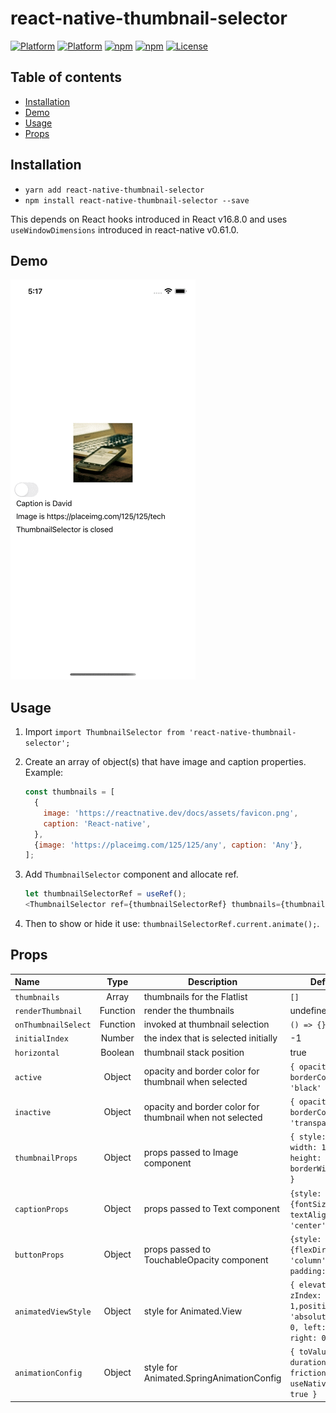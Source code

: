 # react-native-thumbnail-selector

[![Platform](https://img.shields.io/badge/react-v17.0.2-lightgrey?style=flat-square)](https://reactjs.org/)
[![Platform](https://img.shields.io/badge/react--native-v0.66.4-blue?style=flat-square)](https://github.com/facebook/react-native)
[![npm](https://img.shields.io/npm/v/react-native-thumbnail-selector?style=flat-square)](https://www.npmjs.com/package/react-native-thumbnail-selector)
[![npm](https://img.shields.io/npm/dm/react-native-thumbnail-selector?style=flat-square)](https://www.npmjs.com/package/react-native-thumbnail-selector)
[![License](https://img.shields.io/badge/license-MIT-blue.svg?style=flat-square)](https://raw.github.com/testshallpass/react-native-thumbnail-selector/master/LICENSE)

## Table of contents

- [Installation](#installation)
- [Demo](#demo)
- [Usage](#usage)
- [Props](#props)

## Installation

- `yarn add react-native-thumbnail-selector`
- `npm install react-native-thumbnail-selector --save`

This depends on React hooks introduced in React v16.8.0 and uses `useWindowDimensions` introduced in react-native v0.61.0.

## Demo

![screenshot](./assets/demo.gif)

## Usage

1. Import `import ThumbnailSelector from 'react-native-thumbnail-selector';`
2. Create an array of object(s) that have image and caption properties. Example:

   ```javascript
   const thumbnails = [
     {
       image: 'https://reactnative.dev/docs/assets/favicon.png',
       caption: 'React-native',
     },
     {image: 'https://placeimg.com/125/125/any', caption: 'Any'},
   ];
   ```

3. Add `ThumbnailSelector` component and allocate ref.

   ```javascript
   let thumbnailSelectorRef = useRef();
   <ThumbnailSelector ref={thumbnailSelectorRef} thumbnails={thumbnails} />;
   ```

4. Then to show or hide it use: `thumbnailSelectorRef.current.animate();`.

## Props

| Name                |   Type   | Description                                              | Default                                                                       |
| :------------------ | :------: | -------------------------------------------------------- | ----------------------------------------------------------------------------- |
| `thumbnails`        |  Array   | thumbnails for the Flatlist                              | `[]`                                                                          |
| `renderThumbnail`   | Function | render the thumbnails                                    | undefined                                                                     |
| `onThumbnailSelect` | Function | invoked at thumbnail selection                           | `() => {}`                                                                    |
| `initialIndex`      |  Number  | the index that is selected initially                     | -1                                                                            |
| `horizontal`        | Boolean  | thumbnail stack position                                 | true                                                                          |
| `active`            |  Object  | opacity and border color for thumbnail when selected     | `{ opacity: 1, borderColor: 'black' }`                                        |
| `inactive`          |  Object  | opacity and border color for thumbnail when not selected | `{ opacity: 0.5, borderColor: 'transparent' }`                                |
| `thumbnailProps`    |  Object  | props passed to Image component                          | `{ style: { width: 125, height: 125, borderWidth: 2 } }`                      |
| `captionProps`      |  Object  | props passed to Text component                           | `{style: {fontSize: 16, textAlign: 'center'}}`                                |
| `buttonProps`       |  Object  | props passed to TouchableOpacity component               | `{style: {flexDirection: 'column', padding: 8}}`                              |
| `animatedViewStyle` |  Object  | style for Animated.View                                  | `{ elevation: 1, zIndex: 1,position: 'absolute', top: 0, left: 0, right: 0 }` |
| `animationConfig`   |  Object  | style for Animated.SpringAnimationConfig                 | `{ toValue: 0, duration: 600, friction: 9, useNativeDriver: true }`           |
